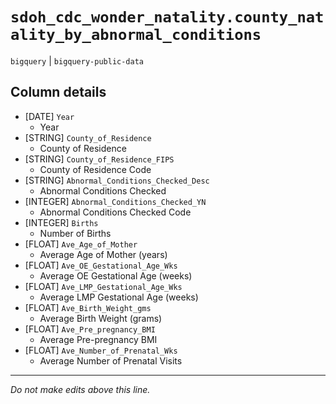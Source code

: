# `sdoh_cdc_wonder_natality.county_natality_by_abnormal_conditions`
`bigquery` | `bigquery-public-data`

## Column details
* [DATE]      `Year`
  - Year
* [STRING]    `County_of_Residence`
  - County of Residence
* [STRING]    `County_of_Residence_FIPS`
  - County of Residence Code
* [STRING]    `Abnormal_Conditions_Checked_Desc`
  - Abnormal Conditions Checked
* [INTEGER]   `Abnormal_Conditions_Checked_YN`
  - Abnormal Conditions Checked Code
* [INTEGER]   `Births`
  - Number of Births
* [FLOAT]     `Ave_Age_of_Mother`
  - Average Age of Mother (years)
* [FLOAT]     `Ave_OE_Gestational_Age_Wks`
  - Average OE Gestational Age (weeks)
* [FLOAT]     `Ave_LMP_Gestational_Age_Wks`
  - Average LMP Gestational Age (weeks)
* [FLOAT]     `Ave_Birth_Weight_gms`
  - Average Birth Weight (grams)
* [FLOAT]     `Ave_Pre_pregnancy_BMI`
  - Average Pre-pregnancy BMI
* [FLOAT]     `Ave_Number_of_Prenatal_Wks`
  - Average Number of Prenatal Visits

-------------------------------------------------------------------------------
*Do not make edits above this line.*
